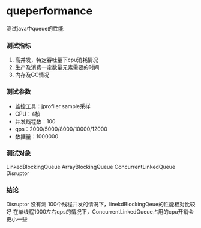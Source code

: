 # queperformance
测试java中queue的性能

### 测试指标
1. 高并发，特定吞吐量下cpu消耗情况
2. 生产及消费一定数量元素需要的时间
3. 内存及GC情况

### 测试参数
- 监控工具：jprofiler sample采样
- CPU：4核
- 并发线程数：100
- qps：2000/5000/8000/10000/12000
- 数据量：1000000

### 测试对象
LinkedBlockingQueue
ArrayBlockingQueue
ConcurrentLinkedQueue
Disruptor

### 结论
Disruptor 没有测
100个线程并发的情况下，linekdBlockingQeue的性能相对比较好
在单线程1000左右qps的情况下，ConcurrentLinkedQueue占用的cpu开销会更小一些